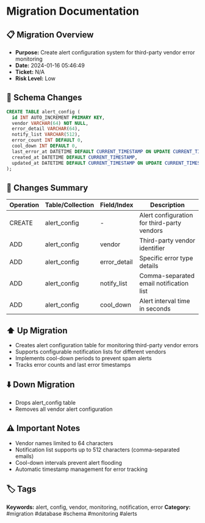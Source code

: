 # Migration Documentation

## 📋 Migration Overview
- **Purpose:** Create alert configuration system for third-party vendor error monitoring
- **Date:** 2024-01-16 05:46:49
- **Ticket:** N/A
- **Risk Level:** Low

## 🔧 Schema Changes
```sql
CREATE TABLE alert_config (
  id INT AUTO_INCREMENT PRIMARY KEY,
  vendor VARCHAR(64) NOT NULL,
  error_detail VARCHAR(64),
  notify_list VARCHAR(512),
  error_count INT DEFAULT 0,
  cool_down INT DEFAULT 0,
  last_error_at DATETIME DEFAULT CURRENT_TIMESTAMP ON UPDATE CURRENT_TIMESTAMP,
  created_at DATETIME DEFAULT CURRENT_TIMESTAMP,
  updated_at DATETIME DEFAULT CURRENT_TIMESTAMP ON UPDATE CURRENT_TIMESTAMP
);
```

## 📝 Changes Summary
| Operation | Table/Collection | Field/Index | Description |
|-----------|-----------------|-------------|-------------|
| CREATE | alert_config | - | Alert configuration for third-party vendors |
| ADD | alert_config | vendor | Third-party vendor identifier |
| ADD | alert_config | error_detail | Specific error type details |
| ADD | alert_config | notify_list | Comma-separated email notification list |
| ADD | alert_config | cool_down | Alert interval time in seconds |

## ⬆️ Up Migration
- Creates alert configuration table for monitoring third-party vendor errors
- Supports configurable notification lists for different vendors
- Implements cool-down periods to prevent spam alerts
- Tracks error counts and last error timestamps

## ⬇️ Down Migration
- Drops alert_config table
- Removes all vendor alert configuration

## ⚠️ Important Notes
- Vendor names limited to 64 characters
- Notification list supports up to 512 characters (comma-separated emails)
- Cool-down intervals prevent alert flooding
- Automatic timestamp management for error tracking

## 🏷️ Tags
**Keywords:** alert, config, vendor, monitoring, notification, error
**Category:** #migration #database #schema #monitoring #alerts